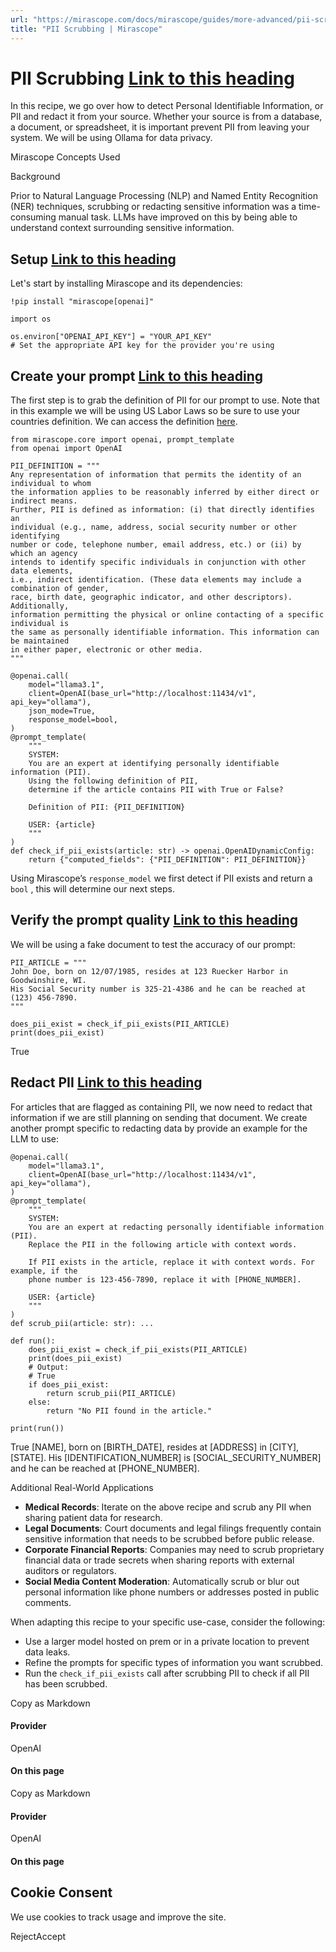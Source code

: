 ```yaml
---
url: "https://mirascope.com/docs/mirascope/guides/more-advanced/pii-scrubbing"
title: "PII Scrubbing | Mirascope"
---
```


# PII Scrubbing [Link to this heading](https://mirascope.com/docs/mirascope/guides/more-advanced/pii-scrubbing\#pii-scrubbing)

In this recipe, we go over how to detect Personal Identifiable Information, or PII and redact it from your source. Whether your source is from a database, a document, or spreadsheet, it is important prevent PII from leaving your system. We will be using Ollama for data privacy.

Mirascope Concepts Used

Background

Prior to Natural Language Processing (NLP) and Named Entity Recognition (NER) techniques, scrubbing or redacting sensitive information was a time-consuming manual task. LLMs have improved on this by being able to understand context surrounding sensitive information.

## Setup [Link to this heading](https://mirascope.com/docs/mirascope/guides/more-advanced/pii-scrubbing\#setup)

Let's start by installing Mirascope and its dependencies:

```
!pip install "mirascope[openai]"
```

```
import os

os.environ["OPENAI_API_KEY"] = "YOUR_API_KEY"
# Set the appropriate API key for the provider you're using
```

## Create your prompt [Link to this heading](https://mirascope.com/docs/mirascope/guides/more-advanced/pii-scrubbing\#create-your-prompt)

The first step is to grab the definition of PII for our prompt to use. Note that in this example we will be using US Labor Laws so be sure to use your countries definition. We can access the definition [here](https://www.dol.gov/general/ppii).

```
from mirascope.core import openai, prompt_template
from openai import OpenAI

PII_DEFINITION = """
Any representation of information that permits the identity of an individual to whom
the information applies to be reasonably inferred by either direct or indirect means.
Further, PII is defined as information: (i) that directly identifies an
individual (e.g., name, address, social security number or other identifying
number or code, telephone number, email address, etc.) or (ii) by which an agency
intends to identify specific individuals in conjunction with other data elements,
i.e., indirect identification. (These data elements may include a combination of gender,
race, birth date, geographic indicator, and other descriptors). Additionally,
information permitting the physical or online contacting of a specific individual is
the same as personally identifiable information. This information can be maintained
in either paper, electronic or other media.
"""

@openai.call(
    model="llama3.1",
    client=OpenAI(base_url="http://localhost:11434/v1", api_key="ollama"),
    json_mode=True,
    response_model=bool,
)
@prompt_template(
    """
    SYSTEM:
    You are an expert at identifying personally identifiable information (PII).
    Using the following definition of PII,
    determine if the article contains PII with True or False?

    Definition of PII: {PII_DEFINITION}

    USER: {article}
    """
)
def check_if_pii_exists(article: str) -> openai.OpenAIDynamicConfig:
    return {"computed_fields": {"PII_DEFINITION": PII_DEFINITION}}
```

Using Mirascope’s `response_model` we first detect if PII exists and return a `bool` , this will determine our next steps.

## Verify the prompt quality [Link to this heading](https://mirascope.com/docs/mirascope/guides/more-advanced/pii-scrubbing\#verify-the-prompt-quality)

We will be using a fake document to test the accuracy of our prompt:

```
PII_ARTICLE = """
John Doe, born on 12/07/1985, resides at 123 Ruecker Harbor in Goodwinshire, WI.
His Social Security number is 325-21-4386 and he can be reached at (123) 456-7890.
"""

does_pii_exist = check_if_pii_exists(PII_ARTICLE)
print(does_pii_exist)
```

True

## Redact PII [Link to this heading](https://mirascope.com/docs/mirascope/guides/more-advanced/pii-scrubbing\#redact-pii)

For articles that are flagged as containing PII, we now need to redact that information if we are still planning on sending that document. We create another prompt specific to redacting data by provide an example for the LLM to use:

```
@openai.call(
    model="llama3.1",
    client=OpenAI(base_url="http://localhost:11434/v1", api_key="ollama"),
)
@prompt_template(
    """
    SYSTEM:
    You are an expert at redacting personally identifiable information (PII).
    Replace the PII in the following article with context words.

    If PII exists in the article, replace it with context words. For example, if the
    phone number is 123-456-7890, replace it with [PHONE_NUMBER].

    USER: {article}
    """
)
def scrub_pii(article: str): ...

def run():
    does_pii_exist = check_if_pii_exists(PII_ARTICLE)
    print(does_pii_exist)
    # Output:
    # True
    if does_pii_exist:
        return scrub_pii(PII_ARTICLE)
    else:
        return "No PII found in the article."

print(run())
```

True
\[NAME\], born on \[BIRTH\_DATE\], resides at \[ADDRESS\] in \[CITY\], \[STATE\]. His \[IDENTIFICATION\_NUMBER\] is \[SOCIAL\_SECURITY\_NUMBER\] and he can be reached at \[PHONE\_NUMBER\].

Additional Real-World Applications

- **Medical Records**: Iterate on the above recipe and scrub any PII when sharing patient data for research.
- **Legal Documents**: Court documents and legal filings frequently contain sensitive information that needs to be scrubbed before public release.
- **Corporate Financial Reports**: Companies may need to scrub proprietary financial data or trade secrets when sharing reports with external auditors or regulators.
- **Social Media Content Moderation**: Automatically scrub or blur out personal information like phone numbers or addresses posted in public comments.

When adapting this recipe to your specific use-case, consider the following:

- Use a larger model hosted on prem or in a private location to prevent data leaks.
- Refine the prompts for specific types of information you want scrubbed.
- Run the `check_if_pii_exists` call after scrubbing PII to check if all PII has been scrubbed.

Copy as Markdown

#### Provider

OpenAI

#### On this page

Copy as Markdown

#### Provider

OpenAI

#### On this page

## Cookie Consent

We use cookies to track usage and improve the site.

RejectAccept